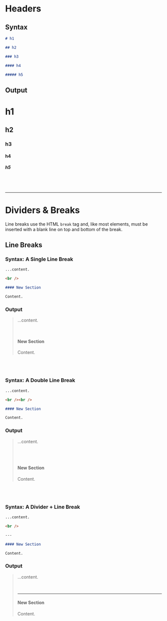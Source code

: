 # Headers

## Syntax
```markdown
# h1

## h2

### h3

#### h4

##### h5
```

## Output

# h1

## h2

### h3

#### h4

##### h5





<br /><br />

 ---

# Dividers & Breaks

Line breaks use the HTML `break` tag and, like most elements, must be inserted with a blank line on top and bottom of the break.



## Line Breaks

### Syntax: A Single Line Break
```markdown
...content.

<br />

#### New Section

Content.
```

### Output
> ...content.
> 
> <br />
> 
> #### New Section
> 
> Content.



<br /><br />

### Syntax: A Double Line Break
```markdown
...content.

<br /><br />

#### New Section

Content.
```

### Output
> ...content.
> 
> <br /><br />
> 
> #### New Section
> 
> Content.



<br /><br />

### Syntax: A Divider + Line Break
```markdown
...content.

<br />

---

#### New Section

Content.
```

### Output
> ...content.
> 
> <br />
> 
> ---
> 
> #### New Section
> 
> Content.

